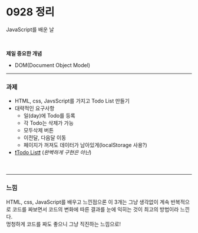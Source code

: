 # 0928 정리

JavaScript를 배운 날

<br/>

**제일 중요한 개념**
- DOM(Document Object Model)

---

### 과제

- HTML, css, JavsScript를 가지고 Todo List 만들기
- 대략적인 요구사항
    - 일(day)에 Todo를 등록 
    - 각 Todo는 삭제가 가능
    - 모두삭제 버튼
    - 이전달, 다음달 이동
    - 페이지가 꺼져도 데이터가 남아있게(localStorage 사용?)
- [❗️Todo List❗️](https://github.com/unhas01/nhnacademy/tree/master/Week5/TodoList) (*완벽하게 구현은 아닌*)


<br/>

---

### 느낌

HTML, css, JavaScript를 배우고 느낀점으론 이 3개는 그냥 생각없이 계속 반복적으로 코드를 짜보면서 코드의 변화에 따른 결과를 눈에 익히는 것이 최고의 방법이라 느낀다.  
멍청하게 코드를 짜도 좋으니 그냥 직진하는 느낌으로!

